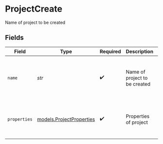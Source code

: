 # ProjectCreate

Name of project to be created


## Fields

| Field                                                      | Type                                                       | Required                                                   | Description                                                | Example                                                    |
| ---------------------------------------------------------- | ---------------------------------------------------------- | ---------------------------------------------------------- | ---------------------------------------------------------- | ---------------------------------------------------------- |
| `name`                                                     | *str*                                                      | :heavy_check_mark:                                         | Name of project to be created                              | {<br/>"value": {<br/>"name": "My Project"<br/>}<br/>}      |
| `properties`                                               | [models.ProjectProperties](../models/projectproperties.md) | :heavy_check_mark:                                         | Properties of project                                      | {<br/>"value": {<br/>"color": "#E3E5E8"<br/>}<br/>}        |